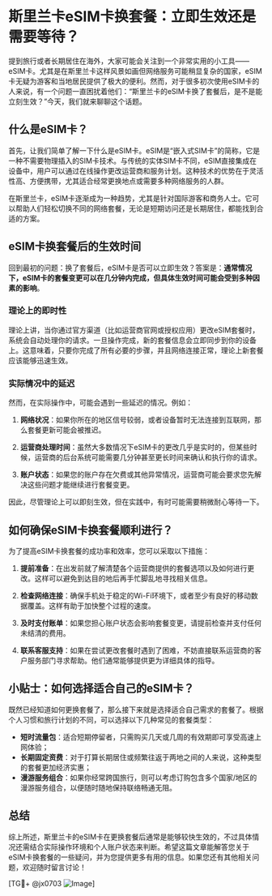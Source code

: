 # 斯里兰卡eSIM卡换套餐：立即生效还是需要等待？

提到旅行或者长期居住在海外，大家可能会关注到一个非常实用的小工具——eSIM卡。尤其是在斯里兰卡这样风景如画但网络服务可能稍显复杂的国家，eSIM卡无疑为游客和当地居民提供了极大的便利。然而，对于很多初次使用eSIM卡的人来说，有一个问题一直困扰着他们：“斯里兰卡的eSIM卡换了套餐后，是不是能立刻生效？”今天，我们就来聊聊这个话题。

## 什么是eSIM卡？

首先，让我们简单了解一下什么是eSIM卡。eSIM是“嵌入式SIM卡”的简称，它是一种不需要物理插入的SIM卡技术。与传统的实体SIM卡不同，eSIM直接集成在设备中，用户可以通过在线操作更改运营商和服务计划。这种技术的优势在于灵活性高、方便携带，尤其适合经常更换地点或需要多种网络服务的人群。

在斯里兰卡，eSIM卡逐渐成为一种趋势，尤其是针对国际游客和商务人士。它可以帮助人们轻松切换不同的网络套餐，无论是短期访问还是长期居住，都能找到合适的方案。

## eSIM卡换套餐后的生效时间

回到最初的问题：换了套餐后，eSIM卡是否可以立即生效？答案是：**通常情况下，eSIM卡的套餐变更可以在几分钟内完成，但具体生效时间可能会受到多种因素的影响**。

### 理论上的即时性

理论上讲，当你通过官方渠道（比如运营商官网或授权应用）更改eSIM套餐时，系统会自动处理你的请求。一旦操作完成，新的套餐信息会立即同步到你的设备上。这意味着，只要你完成了所有必要的步骤，并且网络连接正常，理论上新套餐应该能够迅速生效。

### 实际情况中的延迟

然而，在实际操作中，可能会遇到一些延迟的情况。例如：

1. **网络状况**：如果你所在的地区信号较弱，或者设备暂时无法连接到互联网，那么套餐更新可能会被推迟。
   
2. **运营商处理时间**：虽然大多数情况下eSIM卡的更改几乎是实时的，但某些时候，运营商的后台系统可能需要几分钟甚至更长时间来确认和执行你的请求。

3. **账户状态**：如果您的账户存在欠费或其他异常情况，运营商可能会要求您先解决这些问题才能继续进行套餐变更。

因此，尽管理论上可以即刻生效，但在实践中，有时可能需要稍微耐心等待一下。

## 如何确保eSIM卡换套餐顺利进行？

为了提高eSIM卡换套餐的成功率和效率，您可以采取以下措施：

1. **提前准备**：在出发前就了解清楚各个运营商提供的套餐选项以及如何进行更改。这样可以避免到达目的地后再手忙脚乱地寻找相关信息。

2. **检查网络连接**：确保手机处于稳定的Wi-Fi环境下，或者至少有良好的移动数据覆盖。这样有助于加快整个过程的速度。

3. **及时支付账单**：如果您担心账户状态会影响套餐变更，请提前检查并支付任何未结清的费用。

4. **联系客服支持**：如果在尝试更改套餐时遇到了困难，不妨直接联系运营商的客户服务部门寻求帮助。他们通常能够提供更为详细具体的指导。

## 小贴士：如何选择适合自己的eSIM卡？

既然已经知道如何更换套餐了，那么接下来就是选择适合自己需求的套餐了。根据个人习惯和旅行计划的不同，可以选择以下几种常见的套餐类型：

- **短时流量包**：适合短期停留者，只需购买几天或几周的有效期即可享受高速上网体验；
- **长期固定资费**：对于打算长期居住或频繁往返于两地之间的人来说，这种类型的套餐更加经济实惠；
- **漫游服务组合**：如果你经常跨国旅行，则可以考虑订购包含多个国家/地区的漫游服务组合，以便随时随地保持联络畅通无阻。

## 总结

综上所述，斯里兰卡的eSIM卡在更换套餐后通常是能够较快生效的，不过具体情况还需结合实际操作环境和个人账户状态来判断。希望这篇文章能解答您关于eSIM卡换套餐的一些疑问，并为您提供更多有用的信息。如果您还有其他相关问题，欢迎随时留言讨论！

[TG💪+ @jx0703 ![Image](https://github.com/user-attachments/assets/dbca1d08-cadb-493c-b0ec-ad6f7a83f270)]